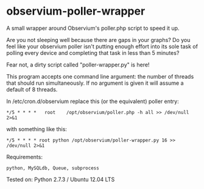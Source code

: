 observium-poller-wrapper
========================

A small wrapper around Observium's poller.php script to speed it up.

Are you not sleeping well because there are gaps in your graphs? Do you feel
like your observium poller isn't putting enough effort into its sole task of
polling every device and completing that task in less than 5 minutes?

Fear not, a dirty script called "poller-wrapper.py" is here!

This program accepts one command line argument: the number of threads
that should run simultaneously. If no argument is given it will assume
a default of 8 threads.

In /etc/cron.d/observium replace this (or the equivalent) poller entry:

    */5 * * * *   root    /opt/observium/poller.php -h all >> /dev/null 2>&1

with something like this:

    */5 * * * * root python /opt/observium/poller-wrapper.py 16 >> /dev/null 2>&1

Requirements:

    python, MySQLdb, Queue, subprocess

Tested on: Python 2.7.3 / Ubuntu 12.04 LTS

